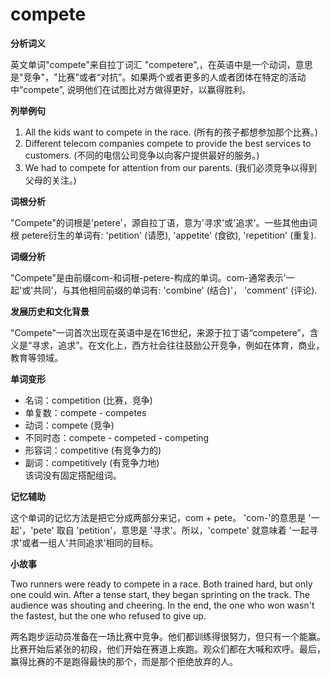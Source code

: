 # compete

**分析词义**

  

英文单词"compete"来自拉丁词汇 "competere",，在英语中是一个动词，意思是"竞争"，"比赛"或者“对抗”。如果两个或者更多的人或者团体在特定的活动中“compete”, 说明他们在试图比对方做得更好，以赢得胜利。

  

**列举例句**

  

1.  All the kids want to compete in the race. (所有的孩子都想参加那个比赛。)
2.  Different telecom companies compete to provide the best services to customers. (不同的电信公司竞争以向客户提供最好的服务。)
3.  We had to compete for attention from our parents. (我们必须竞争以得到父母的关注。)

  

**词根分析**

  

"Compete"的词根是'petere'，源自拉丁语，意为'寻求'或'追求'。一些其他由词根 petere衍生的单词有: 'petition' (请愿), 'appetite' (食欲), 'repetition' (重复).

  

**词缀分析**

  

"Compete"是由前缀com-和词根-petere-构成的单词。com-通常表示'一起'或'共同'，与其他相同前缀的单词有: 'combine' (结合)'， 'comment' (评论).

  

**发展历史和文化背景**

  

"Compete"一词首次出现在英语中是在16世纪，来源于拉丁语“competere”，含义是“寻求，追求”。在文化上，西方社会往往鼓励公开竞争，例如在体育，商业，教育等领域。

  

**单词变形**

  

*   名词：competition (比赛，竞争)
*   单复数：compete - competes
*   动词：compete (竞争)
*   不同时态：compete - competed - competing
*   形容词：competitive (有竞争力的)
*   副词：competitively (有竞争力地)  
    该词没有固定搭配组词。

  

**记忆辅助**

  

这个单词的记忆方法是把它分成两部分来记，com + pete。 'com-'的意思是 '一起'，'pete' 取自 'petition'，意思是 '寻求'。所以，'compete' 就意味着 '一起寻求'或者一组人'共同追求'相同的目标。

  

**小故事**

  

Two runners were ready to compete in a race. Both trained hard, but only one could win. After a tense start, they began sprinting on the track. The audience was shouting and cheering. In the end, the one who won wasn't the fastest, but the one who refused to give up.

  

两名跑步运动员准备在一场比赛中竞争。他们都训练得很努力，但只有一个能赢。比赛开始后紧张的初段，他们开始在赛道上疾跑。观众们都在大喊和欢呼。最后，赢得比赛的不是跑得最快的那个，而是那个拒绝放弃的人。
